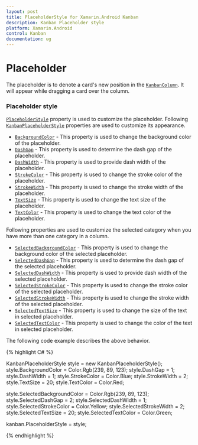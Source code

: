 ```yaml
---
layout: post
title: PlaceholderStyle for Xamarin.Android Kanban
description: Kanban Placeholder style
platform: Xamarin.Android
control: Kanban
documentation: ug
---
```


# Placeholder

The placeholder is to denote a card's new position in the [`KanbanColumn`](https://help.syncfusion.com/cr/cref_files/xamarin-android/Syncfusion.SfKanban.Android~Syncfusion.SfKanban.Android.KanbanColumn.html). It will appear while dragging a card over the column.

### Placeholder style

[`PlaceholderStyle`](https://help.syncfusion.com/cr/cref_files/xamarin-android/Syncfusion.SfKanban.Android~Syncfusion.SfKanban.Android.SfKanban~PlaceholderStyle.html) property is used to customize the placeholder. Following [`KanbanPlaceholderStyle`](https://help.syncfusion.com/cr/cref_files/xamarin-android/Syncfusion.SfKanban.Android~Syncfusion.SfKanban.Android.KanbanPlaceholderStyle.html) properties are used to customize its appearance.

* [`BackgroundColor`](https://help.syncfusion.com/cr/cref_files/xamarin-android/Syncfusion.SfKanban.Android~Syncfusion.SfKanban.Android.KanbanPlaceholderStyle~BackgroundColor.html) - This property is used to change the background color of the placeholder.
* [`DashGap`](https://help.syncfusion.com/cr/cref_files/xamarin-android/Syncfusion.SfKanban.Android~Syncfusion.SfKanban.Android.KanbanPlaceholderStyle~DashGap.html) - This property is used to determine the dash gap of the placeholder.
* [`DashWidth`](https://help.syncfusion.com/cr/cref_files/xamarin-android/Syncfusion.SfKanban.Android~Syncfusion.SfKanban.Android.KanbanPlaceholderStyle~DashWidth.html) - This property is used to provide dash width of the placeholder.
* [`StrokeColor`](https://help.syncfusion.com/cr/cref_files/xamarin-android/Syncfusion.SfKanban.Android~Syncfusion.SfKanban.Android.KanbanPlaceholderStyle~StrokeColor.html) - This property is used to change the stroke color of the placeholder.
* [`StrokeWidth`](https://help.syncfusion.com/cr/cref_files/xamarin-android/Syncfusion.SfKanban.Android~Syncfusion.SfKanban.Android.KanbanPlaceholderStyle~StrokeWidth.html) - This property is used to change the stroke width of the placeholder.
* [`TextSize`](https://help.syncfusion.com/cr/cref_files/xamarin-android/Syncfusion.SfKanban.Android~Syncfusion.SfKanban.Android.KanbanPlaceholderStyle~TextSize.html) - This property is used to change the text size of the placeholder.
* [`TextColor`](https://help.syncfusion.com/cr/cref_files/xamarin-android/Syncfusion.SfKanban.Android~Syncfusion.SfKanban.Android.KanbanPlaceholderStyle~TextColor.html) - This property is used to change the text color of the placeholder.

Following properties are used to customize the selected category when you have more than one category in a column.

* [`SelectedBackgroundColor`](https://help.syncfusion.com/cr/cref_files/xamarin-android/Syncfusion.SfKanban.Android~Syncfusion.SfKanban.Android.KanbanPlaceholderStyle~SelectedBackgroundColor.html) - This property is used to change the background color of the selected placeholder.
* [`SelectedDashGap`](https://help.syncfusion.com/cr/cref_files/xamarin-android/Syncfusion.SfKanban.Android~Syncfusion.SfKanban.Android.KanbanPlaceholderStyle~SelectedDashGap.html) - This property is used to determine the dash gap of the selected placeholder.
* [`SelectedDashWidth`](https://help.syncfusion.com/cr/cref_files/xamarin-android/Syncfusion.SfKanban.Android~Syncfusion.SfKanban.Android.KanbanPlaceholderStyle~SelectedDashWidth.html) - This property is used to provide dash width of the selected placeholder.
* [`SelectedStrokeColor`](https://help.syncfusion.com/cr/cref_files/xamarin-android/Syncfusion.SfKanban.Android~Syncfusion.SfKanban.Android.KanbanPlaceholderStyle~SelectedStrokeColor.html) - This property is used to change the stroke color of the selected placeholder.
* [`SelectedStrokeWidth`](https://help.syncfusion.com/cr/cref_files/xamarin-android/Syncfusion.SfKanban.Android~Syncfusion.SfKanban.Android.KanbanPlaceholderStyle~SelectedStrokeWidth.html) - This property is used to change the stroke width of the selected placeholder.
* [`SelectedTextSize`](https://help.syncfusion.com/cr/cref_files/xamarin-android/Syncfusion.SfKanban.Android~Syncfusion.SfKanban.Android.KanbanPlaceholderStyle~SelectedTextSize.html) - This property is used to change the size of the text in selected placeholder.
* [`SelectedTextColor`](https://help.syncfusion.com/cr/cref_files/xamarin-android/Syncfusion.SfKanban.Android~Syncfusion.SfKanban.Android.KanbanPlaceholderStyle~SelectedTextColor.html) - This property is used to change the color of the text in selected placeholder.

The following code example describes the above behavior.

{% highlight C# %}

KanbanPlaceholderStyle style = new KanbanPlaceholderStyle();
style.BackgroundColor = Color.Rgb(239, 89, 123);
style.DashGap = 1;
style.DashWidth = 1;
style.StrokeColor = Color.Blue;
style.StrokeWidth = 2;
style.TextSize = 20;
style.TextColor = Color.Red;

style.SelectedBackgroundColor = Color.Rgb(239, 89, 123);
style.SelectedDashGap = 2;
style.SelectedDashWidth = 1;
style.SelectedStrokeColor = Color.Yellow;
style.SelectedStrokeWidth = 2;
style.SelectedTextSize = 20;
style.SelectedTextColor = Color.Green;

kanban.PlaceholderStyle = style;

{% endhighlight %}
